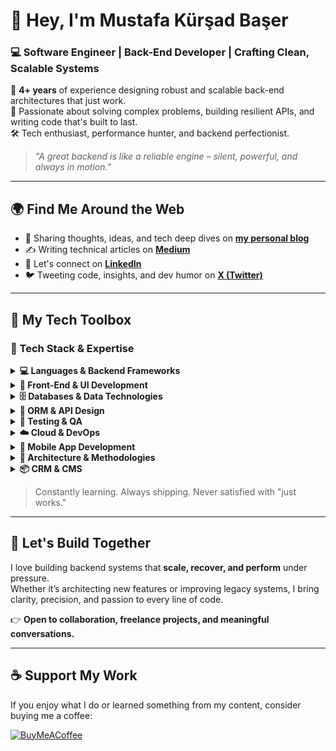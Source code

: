 # 👋 Hey, I'm Mustafa Kürşad Başer

### 💻 Software Engineer | Back-End Developer | Crafting Clean, Scalable Systems

🚀 **4+ years** of experience designing robust and scalable back-end architectures that just work.  
🧠 Passionate about solving complex problems, building resilient APIs, and writing code that's built to last.  
🛠️ Tech enthusiast, performance hunter, and backend perfectionist.

> *"A great backend is like a reliable engine – silent, powerful, and always in motion."*

---

## 🌍 Find Me Around the Web

- 📖 Sharing thoughts, ideas, and tech deep dives on [**my personal blog**](https://mustafabaser.net)
- ✍️ Writing technical articles on [**Medium**](https://mustafakbaser.medium.com/)
- 🔗 Let's connect on [**LinkedIn**](https://linkedin.com/in/mustafabaser)
- 🐦 Tweeting code, insights, and dev humor on [**X (Twitter)**](https://x.com/mustafakbaser)

---

## 🧰 My Tech Toolbox

### 🧰 Tech Stack & Expertise

<details>
<summary><strong>💻 Languages & Backend Frameworks</strong></summary>

- **Languages:** JavaScript (ES6+), TypeScript, Java (8–17), Kotlin, Python, C#, Golang  
- **Node.js:** Express, NestJS, Fastify, NextJS  
- **Java & .NET:** Spring Boot (MVC, Security), .NET Core, ASP.NET  
- **Python:** Django, Flask  

</details>

<details>
<summary><strong>🎨 Front-End & UI Development</strong></summary>

- React.js, Next.js, HTML5, CSS3, Bootstrap  
- Thymeleaf, JSP, jQuery  
- JSON, XML  

</details>

<details>
<summary><strong>🗄️ Databases & Data Technologies</strong></summary>

- **Relational:** PostgreSQL, MySQL, MS SQL Server, Oracle  
- **NoSQL:** MongoDB, Firebase Realtime DB, Redis  
- **Cloud Databases:** Firebase, AWS RDS  

</details>

<details>
<summary><strong>🔗 ORM & API Design</strong></summary>

- **ORMs:** TypeORM, Prisma, Hibernate, JPA, JDBC  
- **API Design:** RESTful API, JAX-RS  
- **Docs:** Swagger / OpenAPI  

</details>

<details>
<summary><strong>🧪 Testing & QA</strong></summary>

- JUnit, Mockito, Jest, Pytest  
- Unit & Integration Testing, TDD  
- Code Review Practices  

</details>

<details>
<summary><strong>☁️ Cloud & DevOps</strong></summary>

- **Platforms:** AWS (EC2, S3, IAM, Lambda), Firebase, Netlify, Heroku  
- **Tools:** Docker, GitHub Actions, CI/CD Pipelines  
- **Serverless:** AWS Lambda, Firebase Functions  

</details>

<details>
<summary><strong>📲 Mobile App Development</strong></summary>

- Android Native (Java, Kotlin), Jetpack Compose, MVVM  
- Retrofit, App publishing (Google Play)  

</details>

<details>
<summary><strong>🧠 Architecture & Methodologies</strong></summary>

- Domain-Driven Design (DDD), Clean Architecture  
- Modular Monolith & Microservices  
- Agile, Scrum, Jira, Confluence  
- Git (GitHub, Bitbucket, SVN)  

</details>

<details>
<summary><strong>📦 CRM & CMS</strong></summary>

- Salesforce (B2C/B2B), Pardot, Salsify, Contentful  

</details>

> Constantly learning. Always shipping. Never satisfied with "just works."

---

## 📢 Let's Build Together

I love building backend systems that **scale, recover, and perform** under pressure.  
Whether it’s architecting new features or improving legacy systems, I bring clarity, precision, and passion to every line of code.

👉 **Open to collaboration, freelance projects, and meaningful conversations.**

---

## ☕ Support My Work

If you enjoy what I do or learned something from my content, consider buying me a coffee:

[![BuyMeACoffee](https://img.shields.io/badge/Buy%20Me%20a%20Coffee-ffdd00?style=for-the-badge&logo=buy-me-a-coffee&logoColor=black)](https://buymeacoffee.com/mustafakbaser)
